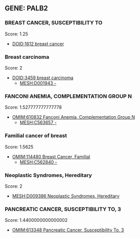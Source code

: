 
## GENE: PALB2

### BREAST CANCER, SUSCEPTIBILITY TO

Score: 1.25

 * [DOID:1612 breast cancer](http://beta.monarchinitiative.org/disease/DOID:1612)

### Breast carcinoma

Score: 2

 * [DOID:3459 breast carcinoma](http://beta.monarchinitiative.org/disease/DOID:3459)
    * [MESH:D001943 -](http://beta.monarchinitiative.org/disease/MESH:D001943)

### FANCONI ANEMIA, COMPLEMENTATION GROUP N

Score: 1.527777777777778

 * [OMIM:610832 Fanconi Anemia, Complementation Group N](http://beta.monarchinitiative.org/disease/OMIM:610832)
    * [MESH:C563657 -](http://beta.monarchinitiative.org/disease/MESH:C563657)

### Familial cancer of breast

Score: 1.5625

 * [OMIM:114480 Breast Cancer, Familial](http://beta.monarchinitiative.org/disease/OMIM:114480)
    * [MESH:C562840 -](http://beta.monarchinitiative.org/disease/MESH:C562840)

### Neoplastic Syndromes, Hereditary

Score: 2

 * [MESH:D009386 Neoplastic Syndromes, Hereditary](http://beta.monarchinitiative.org/disease/MESH:D009386)

### PANCREATIC CANCER, SUSCEPTIBILITY TO, 3

Score: 1.4400000000000002

 * [OMIM:613348 Pancreatic Cancer, Susceptibility To, 3](http://beta.monarchinitiative.org/disease/OMIM:613348)
